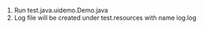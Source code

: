 1. Run test.java.uidemo.Demo.java
2. Log file will be created under test.resources with name log.log
